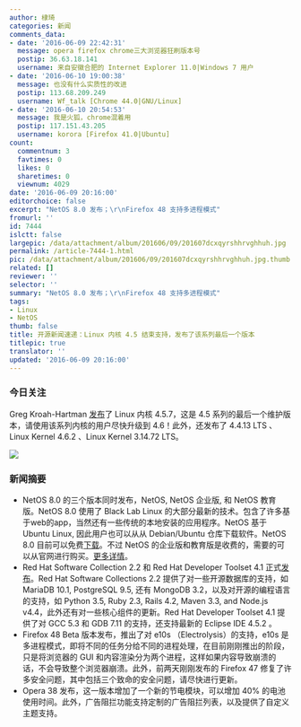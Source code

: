 ```yaml
---
author: 棣琦
categories: 新闻
comments_data:
- date: '2016-06-09 22:42:31'
  message: opera firefox chrome三大浏览器狂刷版本号
  postip: 36.63.18.141
  username: 来自安徽合肥的 Internet Explorer 11.0|Windows 7 用户
- date: '2016-06-10 19:00:38'
  message: 也没有什么实质性的改进
  postip: 113.68.209.249
  username: Wf_talk [Chrome 44.0|GNU/Linux]
- date: '2016-06-10 20:54:53'
  message: 我是火狐，chrome混着用
  postip: 117.151.43.205
  username: korora [Firefox 41.0|Ubuntu]
count:
  commentnum: 3
  favtimes: 0
  likes: 0
  sharetimes: 0
  viewnum: 4029
date: '2016-06-09 20:16:00'
editorchoice: false
excerpt: "NetOS 8.0 发布；\r\nFirefox 48 支持多进程模式"
fromurl: ''
id: 7444
islctt: false
largepic: /data/attachment/album/201606/09/201607dcxqyrshhrvghhuh.jpg
permalink: /article-7444-1.html
pic: /data/attachment/album/201606/09/201607dcxqyrshhrvghhuh.jpg.thumb.jpg
related: []
reviewer: ''
selector: ''
summary: "NetOS 8.0 发布；\r\nFirefox 48 支持多进程模式"
tags:
- Linux
- NetOS
thumb: false
title: 开源新闻速递：Linux 内核 4.5 结束支持，发布了该系列最后一个版本
titlepic: true
translator: ''
updated: '2016-06-09 20:16:00'
---
```


### 今日关注


Greg Kroah-Hartman [发布](http://article.gmane.org/gmane.linux.kernel.stable/181480)了 Linux 内核 4.5.7，这是 4.5 系列的最后一个维护版本，请使用该系列内核的用户尽快升级到 4.6！此外，还发布了 4.4.13 LTS 、Linux Kernel 4.6.2 、Linux Kernel 3.14.72 LTS。


![](/data/attachment/album/201606/09/201607dcxqyrshhrvghhuh.jpg)


### 新闻摘要


* NetOS 8.0 的三个版本同时发布，NetOS, NetOS 企业版, 和 NetOS 教育版。NetOS 8.0 使用了 Black Lab Linux 的大部分最新的技术。包含了许多基于web的app，当然还有一些传统的本地安装的应用程序。NetOS 基于 Ubuntu Linux, 因此用户也可以从从 Debian/Ubuntu 仓库下载软件。NetOS 8.0 目前可以免费[下载](http://distro.ibiblio.org/blacklab/enterprise/netos-8-x86_64.iso)。不过 NetOS 的企业版和教育版是收费的，需要的可以从官网进行购买。[更多详情](/article-7443-1.html)。
* Red Hat Software Collection 2.2 和 Red Hat Developer Toolset 4.1 正式[发布](https://www.redhat.com/en/about/press-releases/red-hat-software-collections-22-and-red-hat-developer-toolset-41-now-generally-available)。Red Hat Software Collections 2.2 提供了对一些开源数据库的支持，如 MariaDB 10.1, PostgreSQL 9.5, 还有 MongoDB 3.2，以及对开源的编程语言的支持，如 Python 3.5, Ruby 2.3, Rails 4.2, Maven 3.3, and Node.js v4.4，此外还有对一些核心组件的更新。Red Hat Developer Toolset 4.1 提供了对 GCC 5.3 和 GDB 7.11 的支持，还支持最新的 Eclipse IDE 4.5.2 。
* Firefox 48 Beta 版本发布，推出了对 e10s （Electrolysis）的支持，e10s 是多进程模式，即将不同的任务分给不同的进程处理，在目前刚刚推出的阶段，只是将浏览器的 GUI 和内容渲染分为两个进程，这样如果内容导致崩溃的话，不会导致整个浏览器崩溃。此外，前两天刚刚发布的 Firefox 47 修复了许多安全问题，其中包括三个致命的安全问题，请尽快进行更新。
* Opera 38 发布，这一版本增加了一个新的节电模块，可以增加 40% 的电池使用时间。此外，广告阻拦功能支持定制的广告阻拦列表，以及提供了自定义主题支持。